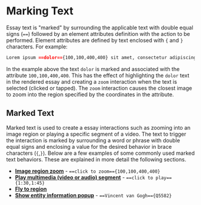 # Marking Text
Essay text is "marked" by surrounding the applicable text with double equal signs (`==`) followed by an element attributes definition with the action to be performed.  Element attributes are defined by text enclosed with `{` and `}` characters.  For example:

```Markdown
Lorem ipsum ==dolor=={100,100,400,400} sit amet, consectetur adipiscing elit, sed do eiusmod tempor incididunt ut labore et dolore magna aliqua. Ut enim ad minim veniam
```

In the example above the text `dolor` is marked and associated with the attribute `100,100,400,400`.  This has the effect of highlighting the `dolor` text in the rendered essay and creating a `zoom` interaction when the text is selected (clicked or tapped).  The `zoom` interaction causes the closest image to zoom into the region specified by the coordinates in the  attribute.

## Marked Text
Marked text is used to create a essay interactions such as zooming into an image region or playing a specific segment of a video.  The text to trigger the interaction is marked by surrounding a word or phrase with double equal signs and enclosing a value for the desired behavior in brace characters (`{`,`}`).  Below are a few examples of some commonly used marked text behaviors.  These are explained in more detail the following sections.

- [**Image region zoom**](/actions/zoom-to) - `==click to zoom=={100,100,400,400}`
- [**Play multimedia (video or audio) segment**](/actions/play-at) - `==click to play=={1:30,1:45}`
- [**Fly to region**](/actions/fly-to)
- [**Show entity information popup**](/actions/infobox-hover) - `==Vincent van Gogh=={Q5582}`
